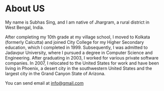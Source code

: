 # About US

My name is Subhas Sing, and I am native of Jhargram, a rural district in West Bengal, India.

After completing my 10th grade at my village school, I moved to Kolkata (formerly Calcutta) and joined City College for my Higher Secondary education, which I completed in 1999. Subsequently, I was admitted to Jadavpur University, where I pursued a degree in Computer Science and Engineering. After graduating in 2003, I worked for various private software companies. In 2007, I relocated to the United States for work and have been living in Phoenix, a desert city in the southwestern United States and the largest city in the Grand Canyon State of Arizona.

You can send email at info@gmail.com 




